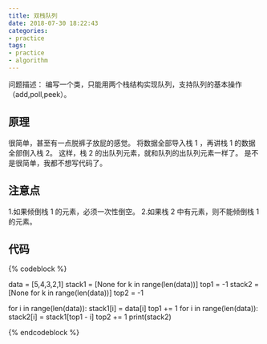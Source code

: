 ```yaml
---
title: 双栈队列
date: 2018-07-30 18:22:43
categories:
- practice
tags:
- practice
- algorithm
---
```

问题描述：
编写一个类，只能用两个栈结构实现队列，支持队列的基本操作（add,poll,peek）。
<!-- more -->
## 原理
很简单，甚至有一点脱裤子放屁的感觉。
将数据全部导入栈 1 ，再讲栈 1 的数据全部倒入栈 2。
这样，栈 2 的出队列元素，就和队列的出队列元素一样了。
是不是很简单，我都不想写代码了。
## 注意点
1.如果倾倒栈 1 的元素，必须一次性倒空。
2.如果栈 2 中有元素，则不能倾倒栈 1 的元素。
## 代码
{% codeblock %}

data = [5,4,3,2,1]
stack1 = [None for k in range(len(data))]
top1 = -1
stack2 = [None for k in range(len(data))]
top2 = -1

for i in range(len(data)):
    stack1[i] = data[i]
    top1 += 1
for i in range(len(data)):
    stack2[i] = stack1[top1 - i]
    top2 += 1
print(stack2)

{% endcodeblock %}
